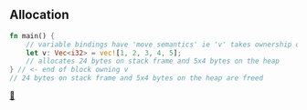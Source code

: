 ## Allocation

```rust
fn main() {
    // variable bindings have 'move semantics' ie 'v' takes ownership of vec![]
    let v: Vec<i32> = vec![1, 2, 3, 4, 5];
    // allocates 24 bytes on stack frame and 5x4 bytes on the heap
} // <- end of block owning v
// 24 bytes on stack frame and 5x4 bytes on the heap are freed
```

[📒](https://doc.rust-lang.org/1.17.0/book/ownership.html#ownership)